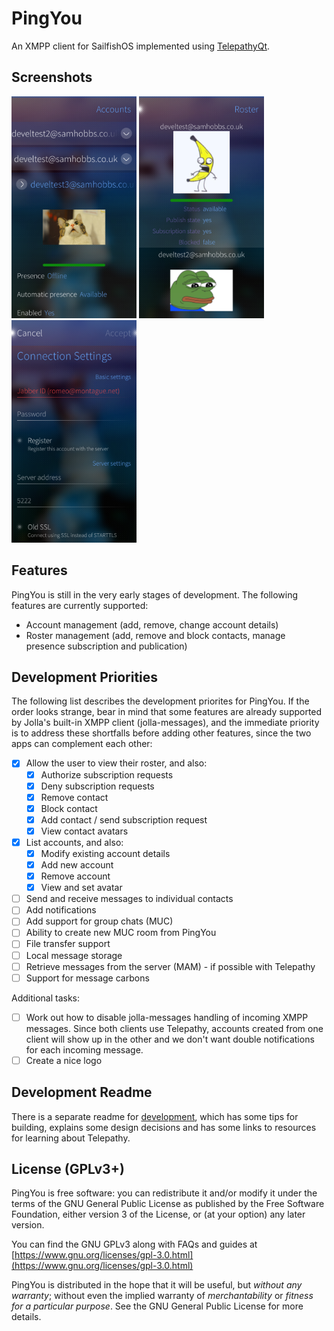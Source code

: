 # PingYou
An XMPP client for SailfishOS implemented using [TelepathyQt](https://github.com/TelepathyIM/telepathy-qt).

## Screenshots

<img src="/screenshots/Screenshot-17-01-29-17-52-55_account.png" width="200">
<img src="/screenshots/Screenshot-17-01-29-17-52-40_roster.png" width="200">
<img src="/screenshots/Screenshot-17-01-29-17-53-16_addaccount.png" width="200">


## Features

PingYou is still in the very early stages of development. The following features are currently supported:

* Account management (add, remove, change account details)
* Roster management (add, remove and block contacts, manage presence subscription and publication)

## Development Priorities

The following list describes the development priorites for PingYou. If the order looks strange, bear in mind that some features are already supported by Jolla's built-in XMPP client (jolla-messages), and the immediate priority is to address these shortfalls before adding other features, since the two apps can complement each other:

- [x] Allow the user to view their roster, and also:
    - [x]  Authorize subscription requests
    - [x] Deny subscription requests
    - [x] Remove contact
    - [x] Block contact
    - [x] Add contact / send subscription request
    - [x] View contact avatars
- [x] List accounts, and also:
    - [x] Modify existing account details
    - [x] Add new account
    - [x] Remove account
    - [x] View and set avatar
- [ ] Send and receive messages to individual contacts
- [ ] Add notifications
- [ ] Add support for group chats (MUC)
- [ ] Ability to create new MUC room from PingYou
- [ ] File transfer support
- [ ] Local message storage
- [ ] Retrieve messages from the server (MAM) - if possible with Telepathy
- [ ] Support for message carbons

Additional tasks:

- [ ] Work out how to disable jolla-messages handling of incoming XMPP messages. Since both clients use Telepathy, accounts created from one client will show up in the other and we don't want double notifications for each incoming message.
- [ ] Create a nice logo

## Development Readme

There is a separate readme for [development](DEVELOPMENT.md), which has some tips for building, explains some design decisions and has some links to resources for learning about Telepathy.

## License (GPLv3+)

PingYou is free software: you can redistribute it and/or modify it under the terms of the GNU General Public License as published by the Free Software Foundation, either version 3 of the License, or (at your option) any later version.

You can find the GNU GPLv3 along with FAQs and guides at  [https://www.gnu.org/licenses/gpl-3.0.html](https://www.gnu.org/licenses/gpl-3.0.html)

PingYou is distributed in the hope that it will be useful, but _without any warranty_; without even the implied warranty of _merchantability_ or _fitness for a particular purpose_.  See the GNU General Public License for more details.